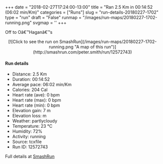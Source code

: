 +++
date = "2018-02-27T17:24:00-13:00"
title = "Ran 2.5 Km in 00:14:52 (06:02 min/Km)"
categories = ["Runs"]
slug = "run-details-20180227-1702"
type = "run"
draft = "False"
runmap = "/images/run-maps/20180227-1702-running.png"
svgmap = '<polyline points="77 93, 77 92, 77 91, 75 88, 75 87, 75 85, 77 84, 78 82, 82 79, 85 76, 88 73, 94 69, 96 66, 99 64, 99 61, 99 60, 94 55, 92 49, 88 42, 86 35, 86 34, 84 34, 90 35, 94 36, 96 36, 98 35, 99 33, 99 33, 100 31, 100 30, 99 27, 98 27, 96 26, 86 23, 79 22, 73 20, 65 19, 59 18, 55 17, 52 15, 46 13, 41 12, 30 9, 25 8, 18 8, 18 8, 17 8, 16 9, 14 13, 13 13, 12 13, 10 12, 4 11, 1 10, 1 11, 0 13, 0 14, 1 14, 4 15">'
+++

Off to Oâ€™Haganâ€™s 

<!--more-->

<center>
[![Click to see the run on SmashRun](/images/run-maps/20180227-1702-running.png "A map of this run")](http://smashrun.com/peter.smith/run/12572743)
</center>

#### Run details

* Distance: 2.5 Km
* Duration: 00:14:52
* Average pace: 06:02 min/Km
* Calories: 204 Cal
* Heart rate (ave): 0 bpm
* Heart rate (max): 0 bpm
* Heart rate (min): 0 bpm
* Elevation gain: 7 m
* Elevation loss:  m
* Weather: partlycloudy
* Temperature: 23 &deg;C
* Humidity: 72%
* Activity: running
* Source: tcxfile
* Run ID: 12572743

Full details at [SmashRun](http://smashrun.com/peter.smith/run/12572743)